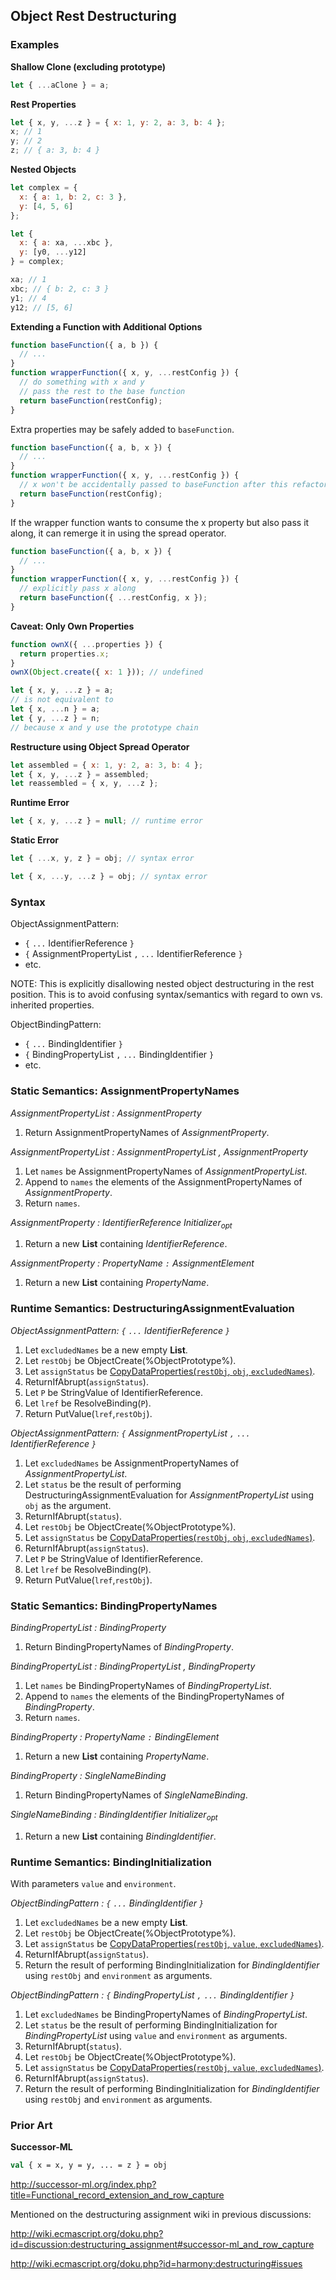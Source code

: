 Object Rest Destructuring
-------------------------

### Examples ###

__Shallow Clone (excluding prototype)__
```javascript
let { ...aClone } = a;
```

__Rest Properties__
```javascript
let { x, y, ...z } = { x: 1, y: 2, a: 3, b: 4 };
x; // 1
y; // 2
z; // { a: 3, b: 4 }
```

__Nested Objects__
```javascript
let complex = {
  x: { a: 1, b: 2, c: 3 },
  y: [4, 5, 6]
};

let {
  x: { a: xa, ...xbc },
  y: [y0, ...y12]
} = complex;

xa; // 1
xbc; // { b: 2, c: 3 }
y1; // 4
y12; // [5, 6]
```

__Extending a Function with Additional Options__
```javascript
function baseFunction({ a, b }) {
  // ...
}
function wrapperFunction({ x, y, ...restConfig }) {
  // do something with x and y
  // pass the rest to the base function
  return baseFunction(restConfig);
}
```

Extra properties may be safely added to `baseFunction`.

```javascript
function baseFunction({ a, b, x }) {
  // ...
}
function wrapperFunction({ x, y, ...restConfig }) {
  // x won't be accidentally passed to baseFunction after this refactor
  return baseFunction(restConfig);
}
```

If the wrapper function wants to consume the x property but also pass it along, it can remerge it in using the spread operator.

```javascript
function baseFunction({ a, b, x }) {
  // ...
}
function wrapperFunction({ x, y, ...restConfig }) {
  // explicitly pass x along
  return baseFunction({ ...restConfig, x });
}
```

__Caveat: Only Own Properties__
```javascript
function ownX({ ...properties }) {
  return properties.x;
}
ownX(Object.create({ x: 1 })); // undefined
```

```javascript
let { x, y, ...z } = a;
// is not equivalent to
let { x, ...n } = a;
let { y, ...z } = n;
// because x and y use the prototype chain
```

__Restructure using Object Spread Operator__
```javascript
let assembled = { x: 1, y: 2, a: 3, b: 4 };
let { x, y, ...z } = assembled;
let reassembled = { x, y, ...z };
```

__Runtime Error__
```javascript
let { x, y, ...z } = null; // runtime error
```

__Static Error__
```javascript
let { ...x, y, z } = obj; // syntax error
```
```javascript
let { x, ...y, ...z } = obj; // syntax error
```

### Syntax ###

ObjectAssignmentPattern:
- `{` `...` IdentifierReference `}`
- `{` AssignmentPropertyList `,` `...` IdentifierReference `}`
- etc.

NOTE: This is explicitly disallowing nested object destructuring in the rest position. This is to avoid confusing syntax/semantics with regard to own vs. inherited properties.

ObjectBindingPattern:
- `{` `...` BindingIdentifier `}`
- `{` BindingPropertyList `,` `...` BindingIdentifier `}`
- etc.

### Static Semantics: AssignmentPropertyNames ###

_AssignmentPropertyList : AssignmentProperty_

1. Return AssignmentPropertyNames of _AssignmentProperty_.

_AssignmentPropertyList : AssignmentPropertyList , AssignmentProperty_

1. Let `names` be AssignmentPropertyNames of _AssignmentPropertyList_.
2. Append to `names` the elements of the AssignmentPropertyNames of _AssignmentProperty_.
3. Return `names`.

_AssignmentProperty : IdentifierReference Initializer<sub>opt</sub>_

1. Return a new __List__ containing _IdentifierReference_.

_AssignmentProperty : PropertyName `:` AssignmentElement_

1. Return a new __List__ containing _PropertyName_.

### Runtime Semantics: DestructuringAssignmentEvaluation ###

_ObjectAssignmentPattern: `{` `...` IdentifierReference `}`_

1. Let `excludedNames` be a new empty __List__.
2. Let `restObj` be ObjectCreate(%ObjectPrototype%).
3. Let `assignStatus` be [CopyDataProperties(`restObj`, `obj`, `excludedNames`)](CopyDataProperties.md).
4. ReturnIfAbrupt(`assignStatus`).
5. Let `P` be StringValue of IdentifierReference.
6. Let `lref` be ResolveBinding(`P`).
7. Return PutValue(`lref`,`restObj`).

_ObjectAssignmentPattern: `{` AssignmentPropertyList `,` `...` IdentifierReference `}`_

1. Let `excludedNames` be AssignmentPropertyNames of _AssignmentPropertyList_.
2. Let `status` be the result of performing DestructuringAssignmentEvaluation for _AssignmentPropertyList_ using `obj` as the argument.
3. ReturnIfAbrupt(`status`).
4. Let `restObj` be ObjectCreate(%ObjectPrototype%).
5. Let `assignStatus` be [CopyDataProperties(`restObj`, `obj`, `excludedNames`)](CopyDataProperties.md).
6. ReturnIfAbrupt(`assignStatus`).
7. Let `P` be StringValue of IdentifierReference.
8. Let `lref` be ResolveBinding(`P`).
9. Return PutValue(`lref`,`restObj`).

### Static Semantics: BindingPropertyNames ###

_BindingPropertyList : BindingProperty_

1. Return BindingPropertyNames of _BindingProperty_.

_BindingPropertyList : BindingPropertyList , BindingProperty_

1. Let `names` be BindingPropertyNames of _BindingPropertyList_.
2. Append to `names` the elements of the BindingPropertyNames of _BindingProperty_.
3. Return `names`.

_BindingProperty : PropertyName `:` BindingElement_

1. Return a new __List__ containing _PropertyName_.

_BindingProperty : SingleNameBinding_

1. Return BindingPropertyNames of _SingleNameBinding_.

_SingleNameBinding : BindingIdentifier Initializer<sub>opt</sub>_

1. Return a new __List__ containing _BindingIdentifier_.

### Runtime Semantics: BindingInitialization ###

With parameters `value` and `environment`.

_ObjectBindingPattern : `{` `...` BindingIdentifier `}`_

1. Let `excludedNames` be a new empty __List__.
2. Let `restObj` be ObjectCreate(%ObjectPrototype%).
3. Let `assignStatus` be [CopyDataProperties(`restObj`, `value`, `excludedNames`)](CopyDataProperties.md).
4. ReturnIfAbrupt(`assignStatus`).
5. Return the result of performing BindingInitialization for _BindingIdentifier_ using `restObj` and `environment` as arguments.

_ObjectBindingPattern : `{` BindingPropertyList `,` `...` BindingIdentifier `}`_

1. Let `excludedNames` be BindingPropertyNames of _BindingPropertyList_.
2. Let `status` be the result of performing BindingInitialization for _BindingPropertyList_ using `value` and `environment` as arguments.
3. ReturnIfAbrupt(`status`).
4. Let `restObj` be ObjectCreate(%ObjectPrototype%).
5. Let `assignStatus` be [CopyDataProperties(`restObj`, `value`, `excludedNames`)](CopyDataProperties.md).
6. ReturnIfAbrupt(`assignStatus`).
7. Return the result of performing BindingInitialization for _BindingIdentifier_ using `restObj` and `environment` as arguments.

### Prior Art ###

__Successor-ML__
```ml
val { x = x, y = y, ... = z } = obj
```
http://successor-ml.org/index.php?title=Functional_record_extension_and_row_capture

Mentioned on the destructuring assignment wiki in previous discussions:

http://wiki.ecmascript.org/doku.php?id=discussion:destructuring_assignment#successor-ml_and_row_capture

http://wiki.ecmascript.org/doku.php?id=harmony:destructuring#issues

